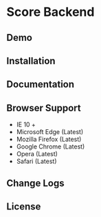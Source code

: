 Score Backend
=======================


Demo
----------------

Installation
----------------

Documentation
----------


Browser Support
----------
- IE 10 +
- Microsoft Edge (Latest)
- Mozilla Firefox (Latest)
- Google Chrome (Latest)
- Opera (Latest)
- Safari (Latest)

Change Logs
----------


License
----------

